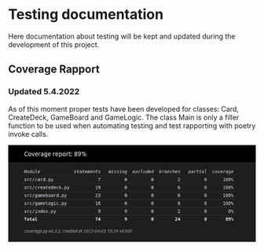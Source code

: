 # Testing documentation

Here documentation about testing will be kept and updated during the development of this project.


## Coverage Rapport

### Updated 5.4.2022
As of this moment proper tests have been developed for classes: Card, CreateDeck, GameBoard and GameLogic. The class Main is only a filler function to be used when automating testing and test rapporting with poetry invoke calls.

![](./pictures/coverage_rapport.png)

